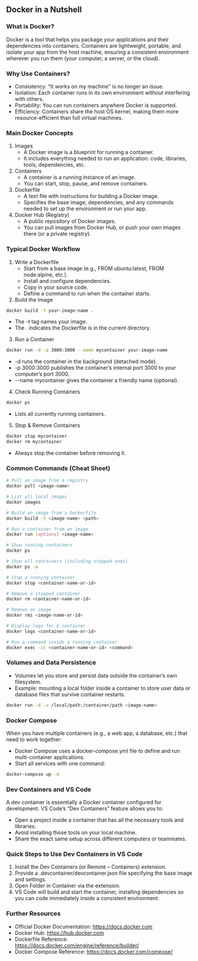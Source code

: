 ## Docker in a Nutshell
### What is Docker?
Docker is a tool that helps you package your applications and their dependencies into containers. Containers are lightweight, portable, and isolate your app from the host machine, ensuring a consistent environment wherever you run them (your computer, a server, or the cloud).

### Why Use Containers?
* Consistency: “It works on my machine” is no longer an issue.
* Isolation: Each container runs in its own environment without interfering with others.
* Portability: You can run containers anywhere Docker is supported.
* Efficiency: Containers share the host OS kernel, making them more resource-efficient than full virtual machines.
### Main Docker Concepts
1. Images
   * A Docker image is a blueprint for running a container.
   * It includes everything needed to run an application: code, libraries, tools, dependencies, etc.
2. Containers
   * A container is a running instance of an image.
   * You can start, stop, pause, and remove containers.
3. Dockerfile
   * A text file with instructions for building a Docker image.
   * Specifies the base image, dependencies, and any commands needed to set up the environment or run your app.
4. Docker Hub (Registry)
   * A public repository of Docker images.
   * You can pull images from Docker Hub, or push your own images there (or a private registry).
### Typical Docker Workflow
1. Write a Dockerfile
   * Start from a base image (e.g., FROM ubuntu:latest, FROM node:alpine, etc.).
   * Install and configure dependencies.
   * Copy in your source code.
   * Define a command to run when the container starts.
2. Build the Image
```bash
docker build -t your-image-name .
```
   * The -t tag names your image.
   * The . indicates the Dockerfile is in the current directory.
3. Run a Container
```bash
docker run -d -p 3000:3000 --name mycontainer your-image-name
```
   * -d runs the container in the background (detached mode).
   * -p 3000:3000 publishes the container’s internal port 3000 to your computer’s port 3000.
   * --name mycontainer gives the container a friendly name (optional).
4. Check Running Containers

```bash
docker ps
```
   * Lists all currently running containers.
5. Stop & Remove Containers

```bash
docker stop mycontainer
docker rm mycontainer
```
   * Always stop the container before removing it.
### Common Commands (Cheat Sheet)
```bash
# Pull an image from a registry
docker pull <image-name>

# List all local images
docker images

# Build an image from a Dockerfile
docker build -t <image-name> <path>

# Run a container from an image
docker run [options] <image-name>

# Show running containers
docker ps

# Show all containers (including stopped ones)
docker ps -a

# Stop a running container
docker stop <container-name-or-id>

# Remove a stopped container
docker rm <container-name-or-id>

# Remove an image
docker rmi <image-name-or-id>

# Display logs for a container
docker logs <container-name-or-id>

# Run a command inside a running container
docker exec -it <container-name-or-id> <command>
```
### Volumes and Data Persistence
* Volumes let you store and persist data outside the container’s own filesystem.
* Example: mounting a local folder inside a container to store user data or database files that survive container restarts.
```bash
docker run -d -v /local/path:/container/path <image-name>
```
### Docker Compose
When you have multiple containers (e.g., a web app, a database, etc.) that need to work together:

* Docker Compose uses a docker-compose.yml file to define and run multi-container applications.
* Start all services with one command:
```bash
docker-compose up -d

```
### Dev Containers and VS Code
A dev container is essentially a Docker container configured for development. VS Code’s “Dev Containers” feature allows you to:
* Open a project inside a container that has all the necessary tools and libraries.
* Avoid installing those tools on your local machine.
* Share the exact same setup across different computers or teammates.
### Quick Steps to Use Dev Containers in VS Code
1. Install the Dev Containers (or Remote – Containers) extension.
2. Provide a .devcontainer/devcontainer.json file specifying the base image and settings.
3. Open Folder in Container via the extension.
4. VS Code will build and start the container, installing dependencies so you can code immediately inside a consistent environment.

### Further Resources
* Official Docker Documentation: https://docs.docker.com
* Docker Hub: https://hub.docker.com
* Dockerfile Reference: https://docs.docker.com/engine/reference/builder/
* Docker Compose Reference: https://docs.docker.com/compose/
